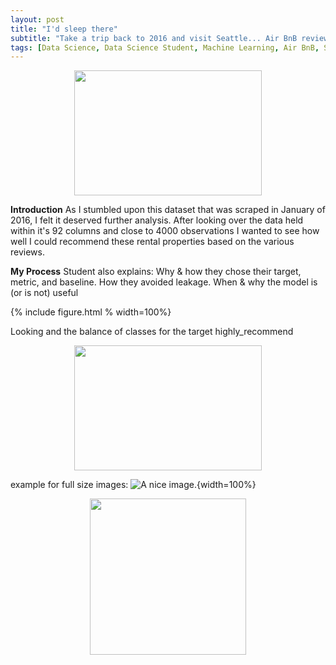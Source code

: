 ```yaml
---
layout: post
title: "I'd sleep there"
subtitle: "Take a trip back to 2016 and visit Seattle... Air BnB reviews"
tags: [Data Science, Data Science Student, Machine Learning, Air BnB, Seattle]
---
```

<p align="center">
  <img width="300" height="200" src="https://i.imgur.com/aMYAXoi.png?1" class="align-center">
</p>

**Introduction**
As I stumbled upon this dataset that was scraped in January of 2016, I felt it deserved further analysis. After looking over the data held within it's 92 columns and close to 4000 observations I wanted to see how well I could recommend these rental properties based on the various reviews. 

**My Process**
Student also explains: Why & how they chose their target, metric, and baseline. How they avoided leakage. When & why the model is (or is not) useful

{% include figure.html % width=100%}


Looking and the balance of classes for the target highly_recommend
<p align="center">
  <img width="300" height="200" src="https://i.imgur.com/NZuv8Bf.png" class="align-center">
</p>



example for full size images: ![A nice image.](foo/bar.png){width=100%}




<p align="center">
  <img width="250" height="250" src="https://i.imgur.com/n4NVO3e.png" class="align-center">
</p>
